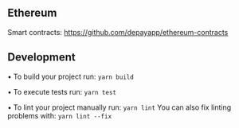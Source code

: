 ## Ethereum

Smart contracts: https://github.com/depayapp/ethereum-contracts

## Development

• To build your project run:  `yarn build`

• To execute tests run:  `yarn test`

• To lint your project manually run:  `yarn lint`
  You can also fix linting problems with:  `yarn lint --fix`
